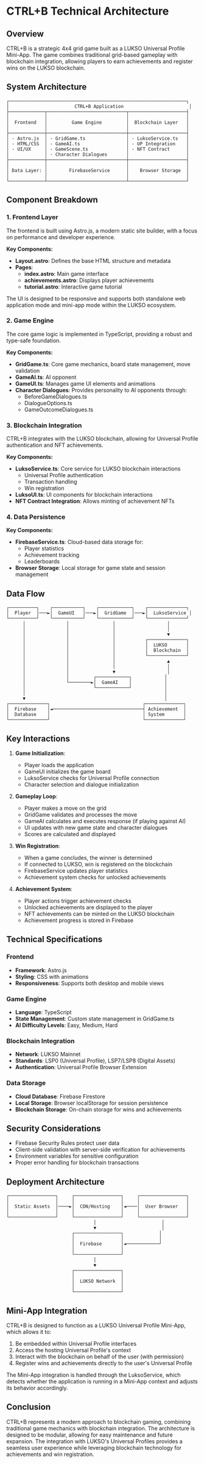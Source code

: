 # CTRL+B Technical Architecture

## Overview

CTRL+B is a strategic 4x4 grid game built as a LUKSO Universal Profile Mini-App. The game combines traditional grid-based gameplay with blockchain integration, allowing players to earn achievements and register wins on the LUKSO blockchain.

## System Architecture

```
┌─────────────────────────────────────────────────────────────────┐
│                        CTRL+B Application                        │
├─────────────┬─────────────────────────────┬─────────────────────┤
│             │                             │                     │
│  Frontend   │         Game Engine         │  Blockchain Layer   │
│             │                             │                     │
├─────────────┼─────────────────────────────┼─────────────────────┤
│ - Astro.js  │ - GridGame.ts               │ - LuksoService.ts   │
│ - HTML/CSS  │ - GameAI.ts                 │ - UP Integration    │
│ - UI/UX     │ - GameScene.ts              │ - NFT Contract      │
│             │ - Character Dialogues       │                     │
├─────────────┼─────────────────────────────┼─────────────────────┤
│             │                             │                     │
│ Data Layer: │        FirebaseService      │    Browser Storage  │
│             │                             │                     │
└─────────────┴─────────────────────────────┴─────────────────────┘
```

## Component Breakdown

### 1. Frontend Layer

The frontend is built using Astro.js, a modern static site builder, with a focus on performance and developer experience.

**Key Components:**
- **Layout.astro**: Defines the base HTML structure and metadata
- **Pages**:
  - **index.astro**: Main game interface
  - **achievements.astro**: Displays player achievements
  - **tutorial.astro**: Interactive game tutorial

The UI is designed to be responsive and supports both standalone web application mode and mini-app mode within the LUKSO ecosystem.

### 2. Game Engine

The core game logic is implemented in TypeScript, providing a robust and type-safe foundation.

**Key Components:**
- **GridGame.ts**: Core game mechanics, board state management, move validation
- **GameAI.ts**: AI opponent
- **GameUI.ts**: Manages game UI elements and animations
- **Character Dialogues**: Provides personality to AI opponents through:
  - BeforeGameDialogues.ts
  - DialogueOptions.ts
  - GameOutcomeDialogues.ts

### 3. Blockchain Integration

CTRL+B integrates with the LUKSO blockchain, allowing for Universal Profile authentication and NFT achievements.

**Key Components:**
- **LuksoService.ts**: Core service for LUKSO blockchain interactions
  - Universal Profile authentication
  - Transaction handling
  - Win registration
- **LuksoUI.ts**: UI components for blockchain interactions
- **NFT Contract Integration**: Allows minting of achievement NFTs

### 4. Data Persistence

**Key Components:**
- **FirebaseService.ts**: Cloud-based data storage for:
  - Player statistics
  - Achievement tracking
  - Leaderboards
- **Browser Storage**: Local storage for game state and session management

## Data Flow

```
┌──────────┐    ┌───────────┐    ┌────────────┐    ┌──────────────┐
│  Player  │───►│  GameUI   │───►│  GridGame  │───►│  LuksoService │
└──────────┘    └───────────┘    └────────────┘    └──────────────┘
      │               │                │                   │
      │               │                │                   │
      │               │                │                   ▼
      │               │                │           ┌──────────────┐
      │               │                │           │  LUKSO       │
      │               │                │           │  Blockchain  │
      │               │                │           └──────────────┘
      │               │                │                   ▲
      │               │                │                   │
      │               │                ▼                   │
      │               │         ┌────────────┐            │
      │               └────────►│  GameAI    │            │
      │                         └────────────┘            │
      │                                                   │
      ▼                                                   │
┌──────────────┐                                  ┌──────────────┐
│  Firebase    │◄─────────────────────────────────┤ Achievement  │
│  Database    │                                  │ System       │
└──────────────┘                                  └──────────────┘
```

## Key Interactions

1. **Game Initialization**:
   - Player loads the application
   - GameUI initializes the game board
   - LuksoService checks for Universal Profile connection
   - Character selection and dialogue initialization

2. **Gameplay Loop**:
   - Player makes a move on the grid
   - GridGame validates and processes the move
   - GameAI calculates and executes response (if playing against AI)
   - UI updates with new game state and character dialogues
   - Scores are calculated and displayed

3. **Win Registration**:
   - When a game concludes, the winner is determined
   - If connected to LUKSO, win is registered on the blockchain
   - FirebaseService updates player statistics
   - Achievement system checks for unlocked achievements

4. **Achievement System**:
   - Player actions trigger achievement checks
   - Unlocked achievements are displayed to the player
   - NFT achievements can be minted on the LUKSO blockchain
   - Achievement progress is stored in Firebase

## Technical Specifications

### Frontend
- **Framework**: Astro.js
- **Styling**: CSS with animations
- **Responsiveness**: Supports both desktop and mobile views

### Game Engine
- **Language**: TypeScript
- **State Management**: Custom state management in GridGame.ts
- **AI Difficulty Levels**: Easy, Medium, Hard

### Blockchain Integration
- **Network**: LUKSO Mainnet
- **Standards**: LSP0 (Universal Profile), LSP7/LSP8 (Digital Assets)
- **Authentication**: Universal Profile Browser Extension

### Data Storage
- **Cloud Database**: Firebase Firestore
- **Local Storage**: Browser localStorage for session persistence
- **Blockchain Storage**: On-chain storage for wins and achievements

## Security Considerations

- Firebase Security Rules protect user data
- Client-side validation with server-side verification for achievements
- Environment variables for sensitive configuration
- Proper error handling for blockchain transactions

## Deployment Architecture

```
┌─────────────────┐     ┌─────────────────┐     ┌─────────────────┐
│                 │     │                 │     │                 │
│  Static Assets  │────►│  CDN/Hosting    │◄────│  User Browser   │
│                 │     │                 │     │                 │
└─────────────────┘     └─────────────────┘     └─────────────────┘
                                │                        │
                                ▼                        │
                        ┌─────────────────┐             │
                        │                 │             │
                        │  Firebase       │◄────────────┘
                        │                 │
                        └─────────────────┘
                                │
                                ▼
                        ┌─────────────────┐
                        │                 │
                        │  LUKSO Network  │
                        │                 │
                        └─────────────────┘
```

## Mini-App Integration

CTRL+B is designed to function as a LUKSO Universal Profile Mini-App, which allows it to:

1. Be embedded within Universal Profile interfaces
2. Access the hosting Universal Profile's context
3. Interact with the blockchain on behalf of the user (with permission)
4. Register wins and achievements directly to the user's Universal Profile

The Mini-App integration is handled through the LuksoService, which detects whether the application is running in a Mini-App context and adjusts its behavior accordingly.

## Conclusion

CTRL+B represents a modern approach to blockchain gaming, combining traditional game mechanics with blockchain integration. The architecture is designed to be modular, allowing for easy maintenance and future expansion. The integration with LUKSO's Universal Profiles provides a seamless user experience while leveraging blockchain technology for achievements and win registration. 
